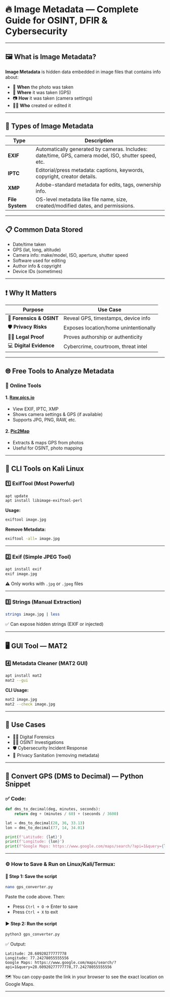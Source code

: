 
# 🔥 Image Metadata — Complete Guide for OSINT, DFIR & Cybersecurity

---

## 🖼️ What is Image Metadata?

**Image Metadata** is hidden data embedded in image files that contains info about:

* 📆 **When** the photo was taken
* 📍 **Where** it was taken (GPS)
* 📷 **How** it was taken (camera settings)
* 🧑‍💻 **Who** created or edited it

---

## 📂 Types of Image Metadata

| Type            | Description                                                                                          |
| --------------- | ---------------------------------------------------------------------------------------------------- |
| **EXIF**        | Automatically generated by cameras. Includes: date/time, GPS, camera model, ISO, shutter speed, etc. |
| **IPTC**        | Editorial/press metadata: captions, keywords, copyright, creator details.                            |
| **XMP**         | Adobe-standard metadata for edits, tags, ownership info.                                             |
| **File System** | OS-level metadata like file name, size, created/modified dates, and permissions.                     |

---

## 📋 Common Data Stored

* Date/time taken
* GPS (lat, long, altitude)
* Camera info: make/model, ISO, aperture, shutter speed
* Software used for editing
* Author info & copyright
* Device IDs (sometimes)

---

## ❗ Why It Matters

| Purpose                  | Use Case                              |
| ------------------------ | ------------------------------------- |
| 🔎 **Forensics & OSINT** | Reveal GPS, timestamps, device info   |
| 🛡️ **Privacy Risks**    | Exposes location/home unintentionally |
| 👨‍⚖️ **Legal Proof**    | Proves authorship or authenticity     |
| 💻 **Digital Evidence**  | Cybercrime, courtroom, threat intel   |

---

## 🌐 Free Tools to Analyze Metadata

### 🔗 Online Tools

#### 1. [Raw.pics.io](https://raw.pics.io/photo-metadata-viewer/)

* View EXIF, IPTC, XMP
* Shows camera settings & GPS (if available)
* Supports JPG, PNG, RAW, etc.

#### 2. [Pic2Map](https://www.pic2map.com)

* Extracts & maps GPS from photos
* Useful for OSINT, photo mapping

---

## 🧰 CLI Tools on Kali Linux

### 1️⃣ ExifTool (Most Powerful)

```bash
apt update
apt install libimage-exiftool-perl
```

**Usage:**

```bash
exiftool image.jpg
```

**Remove Metadata:**

```bash
exiftool -all= image.jpg
```

---

### 2️⃣ Exif (Simple JPEG Tool)

```bash
apt install exif
exif image.jpg
```

⚠️ Only works with `.jpg` or `.jpeg` files

---

### 3️⃣ Strings (Manual Extraction)

```bash
strings image.jpg | less
```

✅ Can expose hidden strings (EXIF or injected)

---

## 🖥️ GUI Tool — MAT2

### 4️⃣ Metadata Cleaner (MAT2 GUI)

```bash
apt install mat2
mat2 --gui
```

**CLI Usage:**

```bash
mat2 image.jpg
mat2 --check image.jpg
```

---

## 🧠 Use Cases

* 👮‍♂️ Digital Forensics
* 🕵️‍♀️ OSINT Investigations
* 🛡️ Cybersecurity Incident Response
* 🧼 Privacy Sanitation (removing metadata)

---

## 📐 Convert GPS (DMS to Decimal) — Python Snippet

### ✅ Code:

```python
def dms_to_decimal(deg, minutes, seconds):
    return deg + (minutes / 60) + (seconds / 3600)

lat = dms_to_decimal(28, 36, 33.13)
lon = dms_to_decimal(77, 14, 34.01)

print(f'Latitude: {lat}')
print(f'Longitude: {lon}')
print(f"Google Maps: https://www.google.com/maps/search/?api=1&query={lat},{lon}")
```

---

### ⚙️ How to Save & Run on Linux/Kali/Termux:

#### 📄 Step 1: Save the script

```bash
nano gps_converter.py
```

Paste the code above. Then:

* Press `Ctrl + O` → Enter to save
* Press `Ctrl + X` to exit

#### ▶️ Step 2: Run the script

```bash
python3 gps_converter.py
```

✅ Output:

```
Latitude: 28.60920277777778
Longitude: 77.24278055555556
Google Maps: https://www.google.com/maps/search/?api=1&query=28.60920277777778,77.24278055555556
```

🗺️ You can copy-paste the link in your browser to see the exact location on Google Maps.

---


